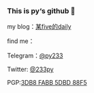 ### This is py‘s github 👋

my blog：<a href="https://py233.net">某five的daily</a>

find me：

Telegram：<a href="https://t.me/py233">@py233</a>

Twitter: <a href="https://twitter.com/233py">@233py</a>

PGP:<a href="https://keys.openpgp.org/vks/v1/by-fingerprint/684FE2A2084A48410DBA48063DB8FABB5DBD88F5">3DB8 FABB 5DBD 88F5</a>


<!--
**py233/py233** is a ✨ _special_ ✨ repository because its `README.md` (this file) appears on your GitHub profile.

Here are some ideas to get you started:

- 🔭 I’m currently working on ...
- 🌱 I’m currently learning ...
- 👯 I’m looking to collaborate on ...
- 🤔 I’m looking for help with ...
- 💬 Ask me about ...
- 📫 How to reach me: ...
- 😄 Pronouns: ...
- ⚡ Fun fact: ...
-->
